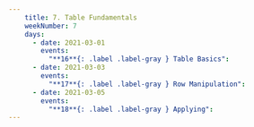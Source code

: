 ```yaml
---
    title: 7. Table Fundamentals
    weekNumber: 7
    days:
      - date: 2021-03-01
        events:
          "**16**{: .label .label-gray } Table Basics":
      - date: 2021-03-03
        events:
          "**17**{: .label .label-gray } Row Manipulation":
      - date: 2021-03-05
        events:
          "**18**{: .label .label-gray } Applying":
---
```

